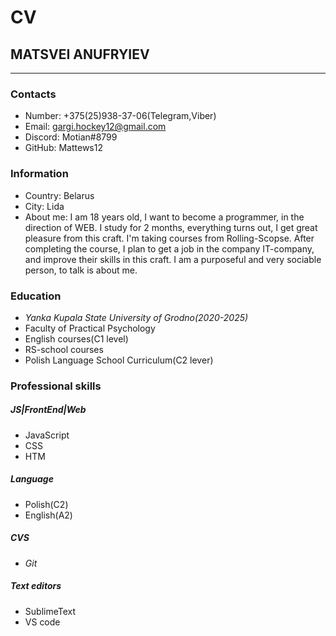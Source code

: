 # CV
## MATSVEI ANUFRYIEV 
-----------------------
### Contacts
* Number: +375(25)938-37-06(Telegram,Viber)
* Email: gargi.hockey12@gmail.com
* Discord: Motian#8799
* GitHub: Mattews12 

### Information
* Country: Belarus
* Сity: Lida
* About me:
 I am 18 years old, I want to become a programmer, in the direction
 of WEB.
 I study for 2 months, everything turns out, I get great pleasure from this craft.
 I'm taking courses from Rolling-Scopse.
 After completing the course, I plan to get a job in the company  IT-company, and improve their skills in this craft.
 I am a purposeful and very sociable person, to talk is about me.

### Education
 * _Yanka Kupala State University of Grodno(2020-2025)_
 * Faculty of Practical Psychology 
 * English courses(C1 level)
 * RS-school courses
 * Polish Language School Curriculum(С2 lever)

### Professional skills
##### JS|FrontEnd|Web
* JavaScript
* CSS
* HTM

##### Language 
* Polish(C2)
* English(A2)

##### СVS
* _Git_

##### Text editors
* SublimeText
* VS code

 



